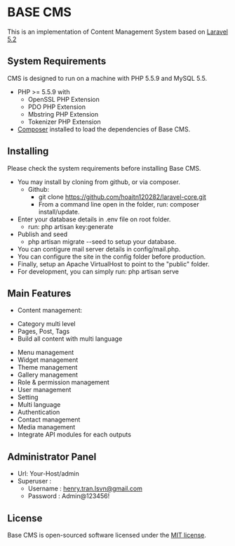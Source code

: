 # BASE CMS
This is an implementation of Content Management System based on [Laravel 5.2](http://laravel.com/) 

## System Requirements
CMS is designed to run on a machine with PHP 5.5.9 and MySQL 5.5.

* PHP >= 5.5.9 with
    * OpenSSL PHP Extension
    * PDO PHP Extension
    * Mbstring PHP Extension
    * Tokenizer PHP Extension
* [Composer](https://getcomposer.org/) installed to load the dependencies of Base CMS.

## Installing
Please check the system requirements before installing Base CMS.

* You may install by cloning from github, or via composer.
    * Github:
        * git clone https://github.com/hoaitn120282/laravel-core.git
        * From a command line open in the folder, run: composer install/update.    
* Enter your database details in .env file on root folder.
	* run: php artisan key:generate	
* Publish and seed	
    * php artisan migrate --seed to setup your database.
* You can contigure mail server details in config/mail.php.
* You can configure the site in the config folder before production.
* Finally, setup an Apache VirtualHost to point to the "public" folder.
* For development, you can simply run: php artisan serve
## Main Features
* Content management:
- Category multi level
- Pages, Post, Tags
- Build all content with multi language
* Menu management
* Widget management
* Theme management
* Gallery management
* Role & permission management
* User management
* Setting
* Multi language
* Authentication
* Contact management
* Media management
* Integrate API modules for each outputs

## Administrator Panel
* Url: Your-Host/admin
* Superuser : 
    *  Username : henry.tran.lsvn@gmail.com
    *  Password : Admin@123456!

## License

Base CMS is open-sourced software licensed under the [MIT license](http://opensource.org/licenses/MIT).

